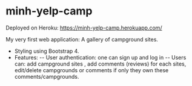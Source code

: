 # minh-yelp-camp
Deployed on Heroku:
https://minh-yelp-camp.herokuapp.com/

My very first web application: A gallery of campground sites.
- Styling using Bootstrap 4.
- Features:
-- User authentication: one can sign up and log in
-- Users can: add campground sites , add comments (reviews) for each sites, edit/delete campgrounds or comments if only they own these comments/campgrounds.
